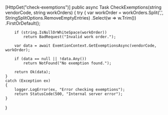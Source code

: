 [HttpGet("check-exemptions")]
public async Task<IActionResult> CheckExemptions(string vendorCode, string workOrders)
{
    try
    {
        var workOrder = workOrders.Split(',', StringSplitOptions.RemoveEmptyEntries)
                                  .Select(w => w.Trim())
                                  .FirstOrDefault();

        if (string.IsNullOrWhiteSpace(workOrder))
            return BadRequest("Invalid work order.");

        var data = await ExemtionContext.GetExemptionsAsync(vendorCode, workOrder);

        if (data == null || !data.Any())
            return NotFound("No exemption found.");

        return Ok(data);
    }
    catch (Exception ex)
    {
        logger.LogError(ex, "Error checking exemptions");
        return StatusCode(500, "Internal server error");
    }
}
